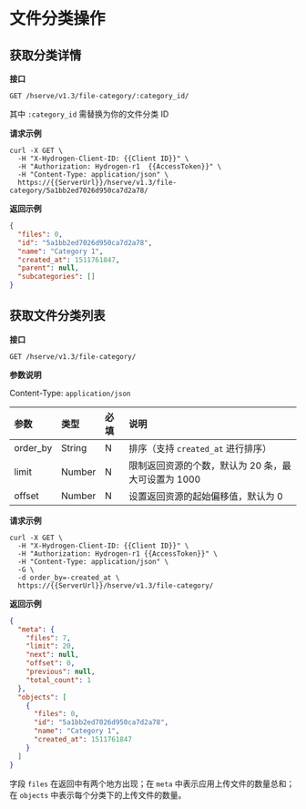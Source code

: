 # 文件分类操作

## 获取分类详情

**接口**

`GET /hserve/v1.3/file-category/:category_id/`

其中 `:category_id` 需替换为你的文件分类 ID

**请求示例**

```shell
curl -X GET \
  -H "X-Hydrogen-Client-ID: {{Client ID}}" \
  -H "Authorization: Hydrogen-r1  {{AccessToken}}" \
  -H "Content-Type: application/json" \
  https://{{ServerUrl}}/hserve/v1.3/file-category/5a1bb2ed7026d950ca7d2a78/
```

**返回示例**

```json
{
  "files": 0,
  "id": "5a1bb2ed7026d950ca7d2a78",
  "name": "Category 1",
  "created_at": 1511761847,
  "parent": null,
  "subcategories": []
}
```


## 获取文件分类列表

**接口**

`GET /hserve/v1.3/file-category/`

**参数说明**

Content-Type: `application/json`

| 参数      | 类型   | 必填 | 说明 |
| :------- | :----- | :-- | :-- |
| order_by | String | N   | 排序（支持 `created_at` 进行排序）|
| limit    | Number | N   | 限制返回资源的个数，默认为 20 条，最大可设置为 1000 |
| offset   | Number | N   | 设置返回资源的起始偏移值，默认为 0 |

**请求示例**
```shell
curl -X GET \
  -H "X-Hydrogen-Client-ID: {{Client ID}}" \
  -H "Authorization: Hydrogen-r1 {{AccessToken}}" \
  -H "Content-Type: application/json" \
  -G \
  -d order_by=-created_at \
  https://{{ServerUrl}}/hserve/v1.3/file-category/
```

**返回示例**

```json
{
  "meta": {
    "files": 7,
    "limit": 20,
    "next": null,
    "offset": 0,
    "previous": null,
    "total_count": 1
  },
  "objects": [
    {
      "files": 0,
      "id": "5a1bb2ed7026d950ca7d2a78",
      "name": "Category 1",
      "created_at": 1511761847
    }
  ]
}
```

字段 `files` 在返回中有两个地方出现；在 `meta` 中表示应用上传文件的数量总和；在 `objects` 中表示每个分类下的上传文件的数量。
